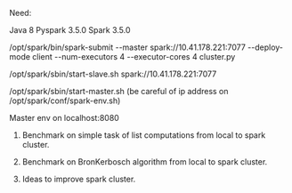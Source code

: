Need:

Java 8
Pyspark 3.5.0
Spark 3.5.0


/opt/spark/bin/spark-submit --master spark://10.41.178.221:7077 --deploy-mode client --num-executors 4 --executor-cores 4 cluster.py

/opt/spark/sbin/start-slave.sh spark://10.41.178.221:7077

/opt/spark/sbin/start-master.sh    (be careful of ip address on /opt/spark/conf/spark-env.sh)

Master env on localhost:8080


1) Benchmark on simple task of list computations from local to spark cluster.

2) Benchmark on BronKerbosch algorithm from local to spark cluster.

3) Ideas to improve spark cluster.


